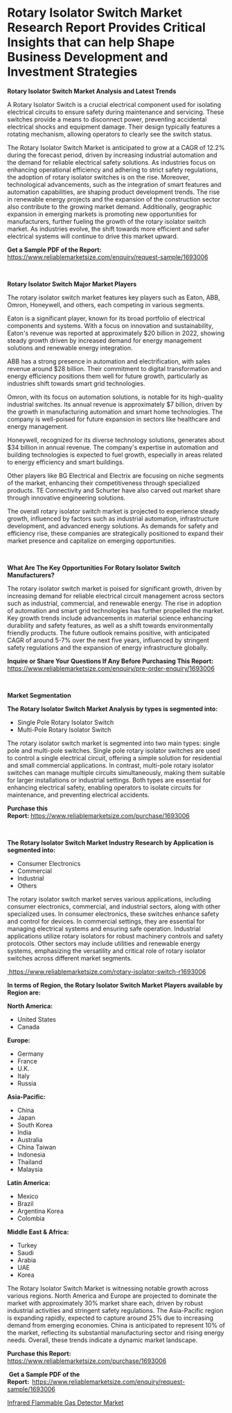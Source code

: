 <p><h1>Rotary Isolator Switch Market Research Report Provides Critical Insights that can help Shape Business Development and Investment Strategies</h1></p><p><strong>Rotary Isolator Switch Market Analysis and Latest Trends</strong></p>
<p><p>A Rotary Isolator Switch is a crucial electrical component used for isolating electrical circuits to ensure safety during maintenance and servicing. These switches provide a means to disconnect power, preventing accidental electrical shocks and equipment damage. Their design typically features a rotating mechanism, allowing operators to clearly see the switch status.</p><p>The Rotary Isolator Switch Market is anticipated to grow at a CAGR of 12.2% during the forecast period, driven by increasing industrial automation and the demand for reliable electrical safety solutions. As industries focus on enhancing operational efficiency and adhering to strict safety regulations, the adoption of rotary isolator switches is on the rise. Moreover, technological advancements, such as the integration of smart features and automation capabilities, are shaping product development trends. The rise in renewable energy projects and the expansion of the construction sector also contribute to the growing market demand. Additionally, geographic expansion in emerging markets is promoting new opportunities for manufacturers, further fueling the growth of the rotary isolator switch market. As industries evolve, the shift towards more efficient and safer electrical systems will continue to drive this market upward.</p></p>
<p><strong>Get a Sample PDF of the Report:&nbsp;</strong> <a href="https://www.reliablemarketsize.com/enquiry/request-sample/1693006?utm_campaign=2216&utm_medium=2&utm_source=Github&utm_content=ia&utm_term=11022025&utm_id=rotary-isolator-switch">https://www.reliablemarketsize.com/enquiry/request-sample/1693006</a></p>
<p>&nbsp;</p>
<p><strong>Rotary Isolator Switch Major Market Players</strong></p>
<p><p>The rotary isolator switch market features key players such as Eaton, ABB, Omron, Honeywell, and others, each competing in various segments.</p><p>Eaton is a significant player, known for its broad portfolio of electrical components and systems. With a focus on innovation and sustainability, Eaton's revenue was reported at approximately $20 billion in 2022, showing steady growth driven by increased demand for energy management solutions and renewable energy integration.</p><p>ABB has a strong presence in automation and electrification, with sales revenue around $28 billion. Their commitment to digital transformation and energy efficiency positions them well for future growth, particularly as industries shift towards smart grid technologies.</p><p>Omron, with its focus on automation solutions, is notable for its high-quality industrial switches. Its annual revenue is approximately $7 billion, driven by the growth in manufacturing automation and smart home technologies. The company is well-poised for future expansion in sectors like healthcare and energy management.</p><p>Honeywell, recognized for its diverse technology solutions, generates about $34 billion in annual revenue. The company's expertise in automation and building technologies is expected to fuel growth, especially in areas related to energy efficiency and smart buildings.</p><p>Other players like BG Electrical and Electrix are focusing on niche segments of the market, enhancing their competitiveness through specialized products. TE Connectivity and Schurter have also carved out market share through innovative engineering solutions.</p><p>The overall rotary isolator switch market is projected to experience steady growth, influenced by factors such as industrial automation, infrastructure development, and advanced energy solutions. As demands for safety and efficiency rise, these companies are strategically positioned to expand their market presence and capitalize on emerging opportunities.</p></p>
<p>&nbsp;</p>
<p><strong>What Are The Key Opportunities For Rotary Isolator Switch Manufacturers?</strong></p>
<p><p>The rotary isolator switch market is poised for significant growth, driven by increasing demand for reliable electrical circuit management across sectors such as industrial, commercial, and renewable energy. The rise in adoption of automation and smart grid technologies has further propelled the market. Key growth trends include advancements in material science enhancing durability and safety features, as well as a shift towards environmentally friendly products. The future outlook remains positive, with anticipated CAGR of around 5-7% over the next five years, influenced by stringent safety regulations and the expansion of energy infrastructure globally.</p></p>
<p><strong>Inquire or Share Your Questions If Any Before Purchasing This Report:</strong> <a href="https://www.reliablemarketsize.com/enquiry/pre-order-enquiry/1693006?utm_campaign=2216&utm_medium=2&utm_source=Github&utm_content=ia&utm_term=11022025&utm_id=rotary-isolator-switch">https://www.reliablemarketsize.com/enquiry/pre-order-enquiry/1693006</a></p>
<p>&nbsp;</p>
<p><strong>Market Segmentation</strong></p>
<p><strong>The Rotary Isolator Switch Market Analysis by types is segmented into:</strong></p>
<p><ul><li>Single Pole Rotary Isolator Switch</li><li>Multi-Pole Rotary Isolator Switch</li></ul></p>
<p><p>The rotary isolator switch market is segmented into two main types: single pole and multi-pole switches. Single pole rotary isolator switches are used to control a single electrical circuit, offering a simple solution for residential and small commercial applications. In contrast, multi-pole rotary isolator switches can manage multiple circuits simultaneously, making them suitable for larger installations or industrial settings. Both types are essential for enhancing electrical safety, enabling operators to isolate circuits for maintenance, and preventing electrical accidents.</p></p>
<p><strong>Purchase this Report:&nbsp;</strong><a href="https://www.reliablemarketsize.com/purchase/1693006?utm_campaign=2216&utm_medium=2&utm_source=Github&utm_content=ia&utm_term=11022025&utm_id=rotary-isolator-switch">https://www.reliablemarketsize.com/purchase/1693006</a></p>
<p>&nbsp;</p>
<p><strong>The Rotary Isolator Switch Market Industry Research by Application is segmented into:</strong></p>
<p><ul><li>Consumer Electronics</li><li>Commercial</li><li>Industrial</li><li>Others</li></ul></p>
<p><p>The rotary isolator switch market serves various applications, including consumer electronics, commercial, and industrial sectors, along with other specialized uses. In consumer electronics, these switches enhance safety and control for devices. In commercial settings, they are essential for managing electrical systems and ensuring safe operation. Industrial applications utilize rotary isolators for robust machinery controls and safety protocols. Other sectors may include utilities and renewable energy systems, emphasizing the versatility and critical role of rotary isolator switches across different market segments.</p></p>
<p><a href="https://www.reliablemarketsize.com/rotary-isolator-switch-r1693006?utm_campaign=2216&utm_medium=2&utm_source=Github&utm_content=ia&utm_term=11022025&utm_id=rotary-isolator-switch">&nbsp;https://www.reliablemarketsize.com/rotary-isolator-switch-r1693006</a></p>
<p><strong>In terms of Region, the Rotary Isolator Switch Market Players available by Region are:</strong></p>
<p>
    <p> <strong> North America: </strong>
        <ul>
            <li>United States</li>
            <li>Canada</li>
        </ul>
        </p> 
    <p> <strong> Europe: </strong>
        <ul>
            <li>Germany</li>
            <li>France</li>
            <li>U.K.</li>
            <li>Italy</li>
            <li>Russia</li>
        </ul>
        </p> 
    <p> <strong> Asia-Pacific: </strong>
        <ul>
            <li>China</li>
            <li>Japan</li>
            <li>South Korea</li>
            <li>India</li>
            <li>Australia</li>
            <li>China Taiwan</li>
            <li>Indonesia</li>
            <li>Thailand</li>
            <li>Malaysia</li>
        </ul>
        </p> 
    <p> <strong> Latin America: </strong>
        <ul>
            <li>Mexico</li>
            <li>Brazil</li>
            <li>Argentina Korea</li>
            <li>Colombia</li>
        </ul>
        </p> 
    <p> <strong> Middle East & Africa: </strong>
        <ul>
            <li>Turkey</li>
            <li>Saudi</li>
            <li>Arabia</li>
            <li>UAE</li>
            <li>Korea</li>
        </ul>
    </p>
    </p>
<p><p>The Rotary Isolator Switch Market is witnessing notable growth across various regions. North America and Europe are projected to dominate the market with approximately 30% market share each, driven by robust industrial activities and stringent safety regulations. The Asia-Pacific region is expanding rapidly, expected to capture around 25% due to increasing demand from emerging economies. China is anticipated to represent 10% of the market, reflecting its substantial manufacturing sector and rising energy needs. Overall, these trends indicate a dynamic market landscape.</p></p>
<p><strong>Purchase this Report: </strong><a href="https://www.reliablemarketsize.com/purchase/1693006?utm_campaign=2216&utm_medium=2&utm_source=Github&utm_content=ia&utm_term=11022025&utm_id=rotary-isolator-switch">https://www.reliablemarketsize.com/purchase/1693006</a></p>
<p>&nbsp;<strong>Get a Sample PDF of the Report:&nbsp;&nbsp;</strong><a href="https://www.reliablemarketsize.com/enquiry/request-sample/1693006?utm_campaign=2216&utm_medium=2&utm_source=Github&utm_content=ia&utm_term=11022025&utm_id=rotary-isolator-switch">https://www.reliablemarketsize.com/enquiry/request-sample/1693006</a></p>
<p><strong></strong></p>
<p><p><a href="https://github.com/millionkaryn68/Market-Research-Report-List-1/blob/main/infrared-flammable-gas-detector-market.md?utm_campaign=2216&utm_medium=2&utm_source=Github&utm_content=ia&utm_term=11022025&utm_id=rotary-isolator-switch">Infrared Flammable Gas Detector Market</a></p></p>